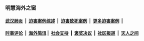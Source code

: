 
### 明慧海外之窗

####  [武汉肺炎](indexes/365.md?t=06010001) &nbsp;|&nbsp;  [迫害案例综述](indexes/328.md?t=06010001) &nbsp;|&nbsp; [迫害致死案例](indexes/277.md?t=06010001)  &nbsp;|&nbsp; [更多迫害案例](indexes/81.md?t=06010001)  &nbsp;|&nbsp; 
####  [时事评论](indexes/19.md?t=06010001) &nbsp;|&nbsp; [海外简讯](indexes/245.md?t=06010001)&nbsp;|&nbsp;  [社会支持](indexes/140.md?t=06010001) &nbsp;|&nbsp; [褒奖决议](indexes/282.md?t=06010001) &nbsp;|&nbsp; [社区报道](indexes/91.md?t=06010001)  &nbsp;|&nbsp; [天人之间](indexes/78.md?t=06010001) 

